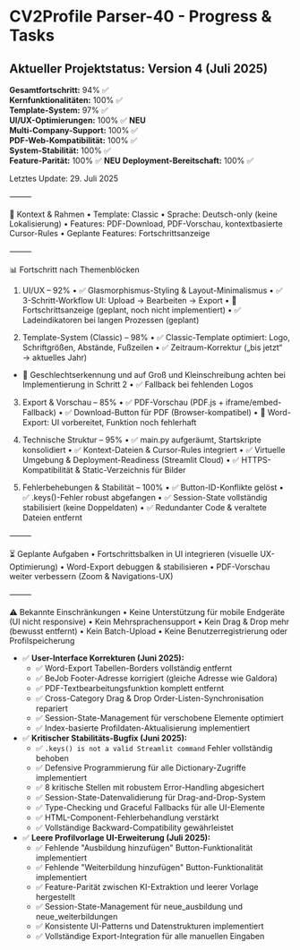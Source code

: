 # CV2Profile Parser-40 - Progress & Tasks

## Aktueller Projektstatus: **Version 4 (Juli 2025)**

**Gesamtfortschritt:** 94% ✅  
**Kernfunktionalitäten:** 100% ✅  
**Template-System:** 97% ✅  
**UI/UX-Optimierungen:** 100% ✅ **NEU**  
**Multi-Company-Support:** 100% ✅  
**PDF-Web-Kompatibilität:** 100% ✅  
**System-Stabilität:** 100% ✅  
**Feature-Parität:** 100% ✅ **NEU**
**Deployment-Bereitschaft:** 100% ✅

Letztes Update: 29. Juli 2025

⸻

🧠 Kontext & Rahmen
	•	Template: Classic
	•	Sprache: Deutsch-only (keine Lokalisierung)
	•	Features: PDF-Download, PDF-Vorschau, kontextbasierte Cursor-Rules
	•	Geplante Features: Fortschrittsanzeige

⸻

📊 Fortschritt nach Themenblöcken

1. UI/UX – 92%
	•	✅ Glasmorphismus-Styling & Layout-Minimalismus
	•	✅ 3-Schritt-Workflow UI: Upload → Bearbeiten → Export
	•	🔄 Fortschrittsanzeige (geplant, noch nicht implementiert)
	•	✅ Ladeindikatoren bei langen Prozessen (geplant)

2. Template-System (Classic) – 98%
	•	✅ Classic-Template optimiert: Logo, Schriftgrößen, Abstände, Fußzeilen
	•	✅ Zeitraum-Korrektur („bis jetzt“ → aktuelles Jahr)
  - 🔄 Geschlechtserkennung und auf Groß und Kleinschreibung achten bei Implementierung in Schritt 2
	•	✅ Fallback bei fehlenden Logos

3. Export & Vorschau – 85%
	•	✅ PDF-Vorschau (PDF.js + iframe/embed-Fallback)
	•	✅ Download-Button für PDF (Browser-kompatibel)
	•	🔄 Word-Export: UI vorbereitet, Funktion noch fehlerhaft

4. Technische Struktur – 95%
	•	✅ main.py aufgeräumt, Startskripte konsolidiert
	•	✅ Kontext-Dateien & Cursor-Rules integriert
	•	✅ Virtuelle Umgebung & Deployment-Readiness (Streamlit Cloud)
	•	✅ HTTPS-Kompatibilität & Static-Verzeichnis für Bilder

5. Fehlerbehebungen & Stabilität – 100%
	•	✅ Button-ID-Konflikte gelöst
	•	✅ .keys()-Fehler robust abgefangen
	•	✅ Session-State vollständig stabilisiert (keine Doppeldaten)
	•	✅ Redundanter Code & veraltete Dateien entfernt

⸻

⏳ Geplante Aufgaben
	•	Fortschrittsbalken in UI integrieren (visuelle UX-Optimierung)
	•	Word-Export debuggen & stabilisieren
	•	PDF-Vorschau weiter verbessern (Zoom & Navigations-UX)

⸻

⚠️ Bekannte Einschränkungen
	•	Keine Unterstützung für mobile Endgeräte (UI nicht responsive)
	•	Kein Mehrsprachensupport
	•	Kein Drag & Drop mehr (bewusst entfernt)
	•	Kein Batch-Upload
	•	Keine Benutzerregistrierung oder Profilspeicherung

- ✅ **User-Interface Korrekturen (Juni 2025):**
  - ✅ Word-Export Tabellen-Borders vollständig entfernt
  - ✅ BeJob Footer-Adresse korrigiert (gleiche Adresse wie Galdora)
  - ✅ PDF-Textbearbeitungsfunktion komplett entfernt
  - ✅ Cross-Category Drag & Drop Order-Listen-Synchronisation repariert
  - ✅ Session-State-Management für verschobene Elemente optimiert
  - ✅ Index-basierte Profildaten-Aktualisierung implementiert
- ✅ **Kritischer Stabilitäts-Bugfix (Juni 2025):**
  - ✅ `.keys() is not a valid Streamlit command` Fehler vollständig behoben
  - ✅ Defensive Programmierung für alle Dictionary-Zugriffe implementiert
  - ✅ 8 kritische Stellen mit robustem Error-Handling abgesichert
  - ✅ Session-State-Datenvalidierung für Drag-and-Drop-System
  - ✅ Type-Checking und Graceful Fallbacks für alle UI-Elemente
  - ✅ HTML-Component-Fehlerbehandlung verstärkt
  - ✅ Vollständige Backward-Compatibility gewährleistet
- ✅ **Leere Profilvorlage UI-Erweiterung (Juli 2025):**
  - ✅ Fehlende "Ausbildung hinzufügen" Button-Funktionalität implementiert
  - ✅ Fehlende "Weiterbildung hinzufügen" Button-Funktionalität implementiert
  - ✅ Feature-Parität zwischen KI-Extraktion und leerer Vorlage hergestellt
  - ✅ Session-State-Management für neue_ausbildung und neue_weiterbildungen
  - ✅ Konsistente UI-Patterns und Datenstrukturen implementiert
  - ✅ Vollständige Export-Integration für alle manuellen Eingaben